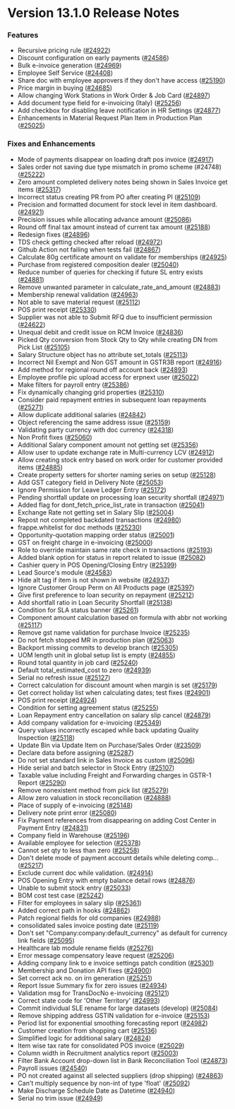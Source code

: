 # Version 13.1.0 Release Notes

### Features

- Recursive pricing rule ([#24922](https://github.com/netmanthan/erpnext/pull/24922))
- Discount configuration on early payments ([#24586](https://github.com/netmanthan/erpnext/pull/24586))
- Bulk e-invoice generation ([#24969](https://github.com/netmanthan/erpnext/pull/24969))
- Employee Self Service ([#24408](https://github.com/netmanthan/erpnext/pull/24408))
- Share doc with employee approvers if they don't have access ([#25190](https://github.com/netmanthan/erpnext/pull/25190))
- Price margin in buying ([#24685](https://github.com/netmanthan/erpnext/pull/24685))
- Allow changing Work Stations in Work Order & Job Card ([#24897](https://github.com/netmanthan/erpnext/pull/24897))
- Add document type field for e-invoicing (Italy) ([#25256](https://github.com/netmanthan/erpnext/pull/25256))
- Add checkbox for disabling leave notification in HR Settings ([#24877](https://github.com/netmanthan/erpnext/pull/24877))
- Enhancements in Material Request Plan Item in Production Plan ([#25025](https://github.com/netmanthan/erpnext/pull/25025))


### Fixes and Enhancements
- Mode of payments disappear on loading draft pos invoice ([#24917](https://github.com/netmanthan/erpnext/pull/24917))
- Sales order not saving due type mismatch in promo scheme (#24748) ([#25222](https://github.com/netmanthan/erpnext/pull/25222))
- Zero amount completed delivery notes being shown in Sales Invoice get items ([#25317](https://github.com/netmanthan/erpnext/pull/25317))
- Incorrect status creating PR from PO after creating PI ([#25109](https://github.com/netmanthan/erpnext/pull/25109))
- Precision and formatted document for stock level in item dashboard. ([#24921](https://github.com/netmanthan/erpnext/pull/24921))
- Precision issues while allocating advance amount ([#25086](https://github.com/netmanthan/erpnext/pull/25086))
- Round off final tax amount instead of current tax amount ([#25188](https://github.com/netmanthan/erpnext/pull/25188))
- Redesign fixes ([#24896](https://github.com/netmanthan/erpnext/pull/24896))
- TDS check getting checked after reload ([#24972](https://github.com/netmanthan/erpnext/pull/24972))
- Github Action not failing when tests fail ([#24867](https://github.com/netmanthan/erpnext/pull/24867))
- Calculate 80g certificate amount on validate for memberships ([#24925](https://github.com/netmanthan/erpnext/pull/24925))
- Purchase from registered composition dealer ([#25040](https://github.com/netmanthan/erpnext/pull/25040))
- Reduce number of queries for checking if future SL entry exists ([#24881](https://github.com/netmanthan/erpnext/pull/24881))
- Remove unwanted parameter in calculate_rate_and_amount ([#24883](https://github.com/netmanthan/erpnext/pull/24883))
- Membership renewal validation ([#24963](https://github.com/netmanthan/erpnext/pull/24963))
- Not able to save material request ([#25112](https://github.com/netmanthan/erpnext/pull/25112))
- POS print receipt ([#25330](https://github.com/netmanthan/erpnext/pull/25330))
- Supplier was not able to Submit RFQ due to insufficient permission ([#24622](https://github.com/netmanthan/erpnext/pull/24622))
- Unequal debit and credit issue on RCM Invoice ([#24836](https://github.com/netmanthan/erpnext/pull/24836))
- Picked Qty conversion from Stock Qty to Qty while creating DN from Pick List ([#25105](https://github.com/netmanthan/erpnext/pull/25105))
- Salary Structure object has no attribute set_totals ([#25113](https://github.com/netmanthan/erpnext/pull/25113))
- Incorrect Nil Exempt and Non GST amount in GSTR3B report ([#24916](https://github.com/netmanthan/erpnext/pull/24916))
- Add method for regional round off account back ([#24893](https://github.com/netmanthan/erpnext/pull/24893))
- Employee profile pic upload access for erpnext user ([#25022](https://github.com/netmanthan/erpnext/pull/25022))
- Make filters for payroll entry ([#25386](https://github.com/netmanthan/erpnext/pull/25386))
- Fix dynamically changing grid properties ([#25310](https://github.com/netmanthan/erpnext/pull/25310))
- Consider paid repayment entries in subsequent loan repayments ([#25271](https://github.com/netmanthan/erpnext/pull/25271))
- Allow duplicate additional salaries ([#24842](https://github.com/netmanthan/erpnext/pull/24842))
- Object referencing the same address issue ([#25159](https://github.com/netmanthan/erpnext/pull/25159))
- Validating party currency with doc currency ([#24318](https://github.com/netmanthan/erpnext/pull/24318))
- Non Profit fixes ([#25060](https://github.com/netmanthan/erpnext/pull/25060))
- Additional Salary component amount not getting set ([#25356](https://github.com/netmanthan/erpnext/pull/25356))
- Allow user to update exchange rate in Multi-currency LCV ([#24912](https://github.com/netmanthan/erpnext/pull/24912))
- Allow creating stock entry based on work order for customer provided items ([#24885](https://github.com/netmanthan/erpnext/pull/24885))
- Create property setters for shorter naming series on setup ([#25128](https://github.com/netmanthan/erpnext/pull/25128))
- Add GST category field in Delivery Note ([#25053](https://github.com/netmanthan/erpnext/pull/25053))
- Ignore Permission for Leave Ledger Entry ([#25172](https://github.com/netmanthan/erpnext/pull/25172))
- Pending shortfall update  on processing loan security shortfall ([#24971](https://github.com/netmanthan/erpnext/pull/24971))
- Added flag for dont_fetch_price_list_rate in transaction ([#25041](https://github.com/netmanthan/erpnext/pull/25041))
- Exchange Rate not getting set in Salary Slip ([#25004](https://github.com/netmanthan/erpnext/pull/25004))
- Repost not completed backdated transactions ([#24980](https://github.com/netmanthan/erpnext/pull/24980))
- frappe.whitelist for doc methods ([#25230](https://github.com/netmanthan/erpnext/pull/25230))
- Opportunity-quotation mapping order status ([#25001](https://github.com/netmanthan/erpnext/pull/25001))
- GST on freight charge in e-invoicing ([#25000](https://github.com/netmanthan/erpnext/pull/25000))
- Role to override maintain same rate check in transactions ([#25193](https://github.com/netmanthan/erpnext/pull/25193))
- Added blank option for status in report related to issue ([#25082](https://github.com/netmanthan/erpnext/pull/25082))
- Cashier query in POS Opening/Closing Entry ([#25399](https://github.com/netmanthan/erpnext/pull/25399))
- Lead Source's module ([#24583](https://github.com/netmanthan/erpnext/pull/24583))
- Hide alt tag if item is not shown in website ([#24937](https://github.com/netmanthan/erpnext/pull/24937))
- Ignore Customer Group Perm on All Products page ([#25397](https://github.com/netmanthan/erpnext/pull/25397))
- Give first preference to loan security on repayment ([#25212](https://github.com/netmanthan/erpnext/pull/25212))
- Add shortfall ratio in Loan Security Shortfall ([#25138](https://github.com/netmanthan/erpnext/pull/25138))
- Condition for SLA status banner ([#25261](https://github.com/netmanthan/erpnext/pull/25261))
- Component amount calculation based on formula with abbr not working ([#25117](https://github.com/netmanthan/erpnext/pull/25117))
- Remove gst name validation for purchase Invoice ([#25235](https://github.com/netmanthan/erpnext/pull/25235))
- Do not fetch stopped MR in production plan ([#25063](https://github.com/netmanthan/erpnext/pull/25063))
- Backport missing commits to develop branch ([#25305](https://github.com/netmanthan/erpnext/pull/25305))
- UOM length unit in global setup list is empty ([#24855](https://github.com/netmanthan/erpnext/pull/24855))
- Round total quantity in job card ([#25240](https://github.com/netmanthan/erpnext/pull/25240))
- Default total_estimated_cost to zero ([#24939](https://github.com/netmanthan/erpnext/pull/24939))
- Serial no refresh issue ([#25127](https://github.com/netmanthan/erpnext/pull/25127))
- Correct calculation for discount amount when margin is set ([#25179](https://github.com/netmanthan/erpnext/pull/25179))
- Get correct holiday list when calculating dates; test fixes ([#24901](https://github.com/netmanthan/erpnext/pull/24901))
- POS print receipt ([#24924](https://github.com/netmanthan/erpnext/pull/24924))
- Condition for setting agreement status ([#25255](https://github.com/netmanthan/erpnext/pull/25255))
- Loan Repayment entry cancellation on salary slip cancel ([#24879](https://github.com/netmanthan/erpnext/pull/24879))
- Add company validation for e-invoicing ([#25349](https://github.com/netmanthan/erpnext/pull/25349))
- Query values incorrectly escaped while back updating Quality Inspection ([#25118](https://github.com/netmanthan/erpnext/pull/25118))
- Update Bin via Update Item on Purchase/Sales Order  ([#23509](https://github.com/netmanthan/erpnext/pull/23509))
- Declare data before assigning ([#25287](https://github.com/netmanthan/erpnext/pull/25287))
- Do not set standard link in Sales Invoice as custom ([#25096](https://github.com/netmanthan/erpnext/pull/25096))
- Hide serial and batch selector in Stock Entry ([#25107](https://github.com/netmanthan/erpnext/pull/25107))
- Taxable value including Freight and Forwarding charges in GSTR-1 Report ([#25290](https://github.com/netmanthan/erpnext/pull/25290))
- Remove nonexistent method from pick list ([#25279](https://github.com/netmanthan/erpnext/pull/25279))
- Allow zero valuation in stock reconciliation ([#24888](https://github.com/netmanthan/erpnext/pull/24888))
- Place of supply of e-invoicing ([#25148](https://github.com/netmanthan/erpnext/pull/25148))
- Delivery note print error ([#25080](https://github.com/netmanthan/erpnext/pull/25080))
- Fix Payment references from disappearing on adding Cost Center in Payment Entry ([#24831](https://github.com/netmanthan/erpnext/pull/24831))
- Company field in Warehouse ([#25196](https://github.com/netmanthan/erpnext/pull/25196))
- Available employee for selection ([#25378](https://github.com/netmanthan/erpnext/pull/25378))
- Cannot set qty to less than zero ([#25258](https://github.com/netmanthan/erpnext/pull/25258))
- Don't delete mode of payment account details while deleting comp… ([#25217](https://github.com/netmanthan/erpnext/pull/25217))
- Exclude current doc while validation. ([#24914](https://github.com/netmanthan/erpnext/pull/24914))
- POS Opening Entry with empty balance detail rows ([#24876](https://github.com/netmanthan/erpnext/pull/24876))
- Unable to submit stock entry ([#25033](https://github.com/netmanthan/erpnext/pull/25033))
- BOM cost test case ([#25242](https://github.com/netmanthan/erpnext/pull/25242))
- Filter for employees in salary slip ([#25361](https://github.com/netmanthan/erpnext/pull/25361))
- Added correct path in hooks ([#24862](https://github.com/netmanthan/erpnext/pull/24862))
- Patch regional fields for old companies ([#24988](https://github.com/netmanthan/erpnext/pull/24988))
- consolidated sales invoice posting date ([#25119](https://github.com/netmanthan/erpnext/pull/25119))
- Don't set "Company:company:default_currency" as default for currency link fields ([#25095](https://github.com/netmanthan/erpnext/pull/25095))
- Healthcare lab module rename fields ([#25276](https://github.com/netmanthan/erpnext/pull/25276))
- Error message compensatory leave request ([#25206](https://github.com/netmanthan/erpnext/pull/25206))
- Adding company link to e invoice settings patch condition ([#25301](https://github.com/netmanthan/erpnext/pull/25301))
- Membership and Donation API fixes ([#24900](https://github.com/netmanthan/erpnext/pull/24900))
- Set correct ack no. on irn generation ([#25251](https://github.com/netmanthan/erpnext/pull/25251))
- Report Issue Summary fix for zero issues ([#24934](https://github.com/netmanthan/erpnext/pull/24934))
- Validation msg for TransDocNo e-invoicing ([#25121](https://github.com/netmanthan/erpnext/pull/25121))
- Correct state code for 'Other Territory' ([#24993](https://github.com/netmanthan/erpnext/pull/24993))
- Commit individual SLE rename for large datasets (develop) ([#25084](https://github.com/netmanthan/erpnext/pull/25084))
- Remove shipping address GSTIN validation for e-invoice ([#25153](https://github.com/netmanthan/erpnext/pull/25153))
- Period list for exponential smoothing forecasting report ([#24982](https://github.com/netmanthan/erpnext/pull/24982))
- Customer creation from shopping cart ([#25136](https://github.com/netmanthan/erpnext/pull/25136))
- Simplified logic for additional salary ([#24824](https://github.com/netmanthan/erpnext/pull/24824))
- Item wise tax rate for consolidated POS invoice ([#25029](https://github.com/netmanthan/erpnext/pull/25029))
- Column width in Recruitment analytics report ([#25003](https://github.com/netmanthan/erpnext/pull/25003))
- Filter Bank Account drop-down list in Bank Reconciliation Tool ([#24873](https://github.com/netmanthan/erpnext/pull/24873))
- Payroll issues ([#24540](https://github.com/netmanthan/erpnext/pull/24540))
- PO not created against all selected suppliers (drop shipping) ([#24863](https://github.com/netmanthan/erpnext/pull/24863))
- Can't multiply sequence by non-int of type 'float' ([#25092](https://github.com/netmanthan/erpnext/pull/25092))
- Make Discharge Schedule Date as Datetime ([#24940](https://github.com/netmanthan/erpnext/pull/24940))
- Serial no trim issue ([#24949](https://github.com/netmanthan/erpnext/pull/24949))

